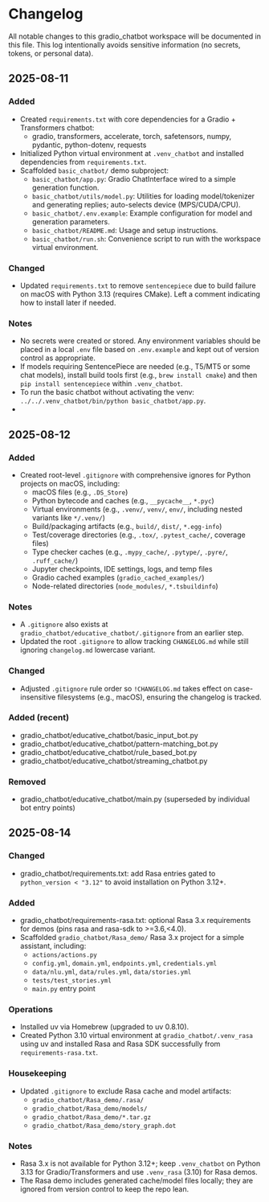 # Changelog

All notable changes to this gradio_chatbot workspace will be documented in this file.
This log intentionally avoids sensitive information (no secrets, tokens, or personal data).

## 2025-08-11

### Added
- Created `requirements.txt` with core dependencies for a Gradio + Transformers chatbot:
  - gradio, transformers, accelerate, torch, safetensors, numpy, pydantic, python-dotenv, requests
- Initialized Python virtual environment at `.venv_chatbot` and installed dependencies from `requirements.txt`.
- Scaffolded `basic_chatbot/` demo subproject:
  - `basic_chatbot/app.py`: Gradio ChatInterface wired to a simple generation function.
  - `basic_chatbot/utils/model.py`: Utilities for loading model/tokenizer and generating replies; auto-selects device (MPS/CUDA/CPU).
  - `basic_chatbot/.env.example`: Example configuration for model and generation parameters.
  - `basic_chatbot/README.md`: Usage and setup instructions.
  - `basic_chatbot/run.sh`: Convenience script to run with the workspace virtual environment.

### Changed
- Updated `requirements.txt` to remove `sentencepiece` due to build failure on macOS with Python 3.13 (requires CMake). Left a comment indicating how to install later if needed.

### Notes
- No secrets were created or stored. Any environment variables should be placed in a local `.env` file based on `.env.example` and kept out of version control as appropriate.
- If models requiring SentencePiece are needed (e.g., T5/MT5 or some chat models), install build tools first (e.g., `brew install cmake`) and then `pip install sentencepiece` within `.venv_chatbot`.
- To run the basic chatbot without activating the venv: `../../.venv_chatbot/bin/python basic_chatbot/app.py`.
-
## 2025-08-12

### Added
- Created root-level `.gitignore` with comprehensive ignores for Python projects on macOS, including:
  - macOS files (e.g., `.DS_Store`)
  - Python bytecode and caches (e.g., `__pycache__`, `*.pyc`)
  - Virtual environments (e.g., `.venv/`, `venv/`, `env/`, including nested variants like `*/.venv/`)
  - Build/packaging artifacts (e.g., `build/`, `dist/`, `*.egg-info`)
  - Test/coverage directories (e.g., `.tox/`, `.pytest_cache/`, coverage files)
  - Type checker caches (e.g., `.mypy_cache/`, `.pytype/`, `.pyre/`, `.ruff_cache/`)
  - Jupyter checkpoints, IDE settings, logs, and temp files
  - Gradio cached examples (`gradio_cached_examples/`)
  - Node-related directories (`node_modules/`, `*.tsbuildinfo`)

### Notes
- A `.gitignore` also exists at `gradio_chatbot/educative_chatbot/.gitignore` from an earlier step.
- Updated the root `.gitignore` to allow tracking `CHANGELOG.md` while still ignoring `changelog.md` lowercase variant.

### Changed
- Adjusted `.gitignore` rule order so `!CHANGELOG.md` takes effect on case-insensitive filesystems (e.g., macOS), ensuring the changelog is tracked.

### Added (recent)
- gradio_chatbot/educative_chatbot/basic_input_bot.py
- gradio_chatbot/educative_chatbot/pattern-matching_bot.py
- gradio_chatbot/educative_chatbot/rule_based_bot.py
- gradio_chatbot/educative_chatbot/streaming_chatbot.py

### Removed
- gradio_chatbot/educative_chatbot/main.py (superseded by individual bot entry points)

## 2025-08-14

### Changed
- gradio_chatbot/requirements.txt: add Rasa entries gated to `python_version < "3.12"` to avoid installation on Python 3.12+.

### Added
- gradio_chatbot/requirements-rasa.txt: optional Rasa 3.x requirements for demos (pins rasa and rasa-sdk to >=3.6,<4.0).
- Scaffolded `gradio_chatbot/Rasa_demo/` Rasa 3.x project for a simple assistant, including:
  - `actions/actions.py`
  - `config.yml`, `domain.yml`, `endpoints.yml`, `credentials.yml`
  - `data/nlu.yml`, `data/rules.yml`, `data/stories.yml`
  - `tests/test_stories.yml`
  - `main.py` entry point

### Operations
- Installed uv via Homebrew (upgraded to uv 0.8.10).
- Created Python 3.10 virtual environment at `gradio_chatbot/.venv_rasa` using uv and installed Rasa and Rasa SDK successfully from `requirements-rasa.txt`.

### Housekeeping
- Updated `.gitignore` to exclude Rasa cache and model artifacts:
  - `gradio_chatbot/Rasa_demo/.rasa/`
  - `gradio_chatbot/Rasa_demo/models/`
  - `gradio_chatbot/Rasa_demo/*.tar.gz`
  - `gradio_chatbot/Rasa_demo/story_graph.dot`

### Notes
- Rasa 3.x is not available for Python 3.12+; keep `.venv_chatbot` on Python 3.13 for Gradio/Transformers and use `.venv_rasa` (3.10) for Rasa demos.
- The Rasa demo includes generated cache/model files locally; they are ignored from version control to keep the repo lean.
